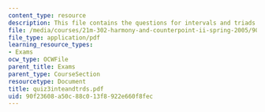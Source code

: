 ```yaml
---
content_type: resource
description: This file contains the questions for intervals and triads.
file: /media/courses/21m-302-harmony-and-counterpoint-ii-spring-2005/90f23608a50c88c013f8922e660f8fec_quiz3inteandtrds.pdf
file_type: application/pdf
learning_resource_types:
- Exams
ocw_type: OCWFile
parent_title: Exams
parent_type: CourseSection
resourcetype: Document
title: quiz3inteandtrds.pdf
uid: 90f23608-a50c-88c0-13f8-922e660f8fec
---
```

